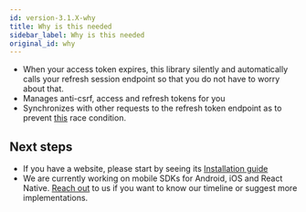 ```yaml
---
id: version-3.1.X-why
title: Why is this needed
sidebar_label: Why is this needed
original_id: why
---
```


- When your access token expires, this library silently and automatically calls your refresh session endpoint so that you do not have to worry about that.
- Manages anti-csrf, access and refresh tokens for you
- Synchronizes with other requests to the refresh token endpoint as to prevent [this](https://hackernoon.com/the-best-way-to-securely-manage-user-sessions-91f27eeef460#e81c) race condition.

## Next steps
- If you have a website, please start by seeing its [Installation guide](website/installation)
- We are currently working on mobile SDKs for Android, iOS and React Native. [Reach out](mailto:team@supertokens.io) to us if you want to know our timeline or suggest more implementations. 